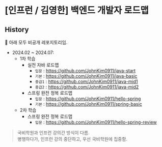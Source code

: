 # [인프런 / 김영한] 백엔드 개발자 로드맵

## History

📌 아래 모두 비공개 레포지토리임.

- 2024.02 ~ 2024.07:
  - 1차 학습
    - 실전 자바 로드맵
      - `입문` : https://github.com/JohnKim0911/java-start
      - `기본` : https://github.com/JohnKim0911/java-basic
      - `중급1` : https://github.com/JohnKim0911/java-mid1
      - `중급2` : https://github.com/JohnKim0911/java-mid2
    - 스프링 완전 정복 로드맵
      - `입문` : https://github.com/JohnKim0911/hello-spring
      - `기본` : https://github.com/JohnKim0911/spring-basic
  - 2차 학습
    - 스프링 완전 정복 로드맵
      - `입문` : https://github.com/JohnKim0911/hello-spring-review

> 국비학원과 인프런 강의간 방식이 다름. <br>
> 병행하다가, 인프런 강의 중단하고, 우선 국비학원에 집중함.
